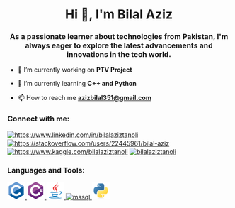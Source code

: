 <h1 align="center">Hi 👋, I'm Bilal Aziz</h1>
<h3 align="center">As a passionate learner about technologies from Pakistan, I'm always eager to explore the latest advancements and innovations in the tech world.</h3>

- 🔭 I’m currently working on **PTV Project**

- 🌱 I’m currently learning **C++ and Python**

- 📫 How to reach me **azizbilal351@gmail.com**

<h3 align="left">Connect with me:</h3>
<p align="left">
<a href="https://www.linkedin.com/in/bilalaziztanoli" target="blank"><img align="center" src="https://raw.githubusercontent.com/rahuldkjain/github-profile-readme-generator/master/src/images/icons/Social/linked-in-alt.svg" alt="https://www.linkedin.com/in/bilalaziztanoli" height="30" width="40" /></a>
<a href="https://stackoverflow.com/users/22445961/bilal-aziz" target="blank"><img align="center" src="https://raw.githubusercontent.com/rahuldkjain/github-profile-readme-generator/master/src/images/icons/Social/stack-overflow.svg" alt="https://stackoverflow.com/users/22445961/bilal-aziz" height="30" width="40" /></a>
<a href="https://www.kaggle.com/bilalaziztanoli" target="blank"><img align="center" src="https://raw.githubusercontent.com/rahuldkjain/github-profile-readme-generator/master/src/images/icons/Social/kaggle.svg" alt="https://www.kaggle.com/bilalaziztanoli" height="30" width="40" /></a>
<a href="https://instagram.com/bilalaziztanoli" target="blank"><img align="center" src="https://raw.githubusercontent.com/rahuldkjain/github-profile-readme-generator/master/src/images/icons/Social/instagram.svg" alt="bilalaziztanoli" height="30" width="40" /></a>
</p>

<h3 align="left">Languages and Tools:</h3>
<p align="left"> <a href="https://www.cprogramming.com/" target="_blank" rel="noreferrer"> <img src="https://raw.githubusercontent.com/devicons/devicon/master/icons/c/c-original.svg" alt="c" width="40" height="40"/> </a> <a href="https://www.w3schools.com/cs/" target="_blank" rel="noreferrer"> <img src="https://raw.githubusercontent.com/devicons/devicon/master/icons/csharp/csharp-original.svg" alt="csharp" width="40" height="40"/> </a> <a href="https://www.java.com" target="_blank" rel="noreferrer"> <img src="https://raw.githubusercontent.com/devicons/devicon/master/icons/java/java-original.svg" alt="java" width="40" height="40"/> </a> <a href="https://www.microsoft.com/en-us/sql-server" target="_blank" rel="noreferrer"> <img src="https://www.svgrepo.com/show/303229/microsoft-sql-server-logo.svg" alt="mssql" width="40" height="40"/> </a> <a href="https://www.python.org" target="_blank" rel="noreferrer"> <img src="https://raw.githubusercontent.com/devicons/devicon/master/icons/python/python-original.svg" alt="python" width="40" height="40"/> </a> </p>
